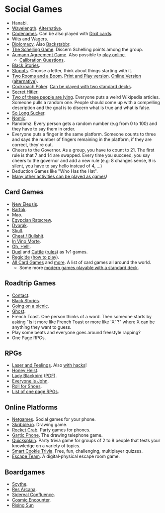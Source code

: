 # Social Games

- Hanabi.
- [Wavelength](https://gjeuken.github.io/telewave). [Alternative](https://longwave.web.app/).
- [Codenames](https://www.horsepaste.com/). Can be also played with [Dixit cards](https://meteuphoric.files.wordpress.com/2016/06/pic2664878_lg.jpg).
- Wits and Wagers.
- [Diplomacy](https://play.google.com/store/apps/details?id=se.oort.diplicity). Also [Backstabbr](https://www.backstabbr.com/).
- [The Schelling Game](https://www.lesswrong.com/posts/kM3Xd2mJeWtsGkgSW/the-schelling-game-a-k-a-the-coordination-game). Discern Schelling points among the group.
- [Aumann Agreement Game](https://docs.google.com/document/d/1gCKURs0Xdnb8PQS54rckS4CJUp8kCklKs2KKi7xDZdA/edit#). Also possible to [play online](https://aumann.io/).
  - [Calibration Questions](https://today.yougov.com/topics/politics/articles-reports/2022/03/15/americans-misestimate-small-subgroups-population).
- [Black Stories](https://detective-stories.com/).
- [Stopots](https://stopots.com/es/). Choose a letter, think about things starting with it.
- [Two Rooms and a Boom](https://boardgamegeek.com/boardgame/134352/two-rooms-and-boom). [Print and Play version](https://drive.google.com/drive/folders/1_jbxtyH0V0xACK_crdIbf-QMFv0aw7pr). [Online Version](https://www.playkaboom.com/) ([alternative](http://tworooms.centralus.cloudapp.azure.com/)).
- [Cockroach Poker](https://boardgamegeek.com/boardgame/11971/cockroach-poker). [Can be played with two standard decks](https://www.reddit.com/r/boardgames/comments/ah8t5r/has_anyone_tried_cockroach_poker_with_a_regular/).
- [Secret Hitler](https://www.secrethitler.com/assets/Secret_Hitler_Print_and_Play.pdf).
- [Two of these people are lying](https://youtu.be/NPaz6mFsSjU). Everyone puts a weird Wikipedia articles. Someone pulls a random one. People should come up with a compelling description and the goal is to discern what is true and what is false.
- [So Long Sucker](https://boardgamegeek.com/boardgame/8304/so-long-sucker).
- [Nomic](https://en.wikipedia.org/wiki/Nomic).
- Randomz. Every person gets a random number (e.g from 0 to 100) and they have to say them in order.
- Everyone puts a finger in the same platform. Someone counts to three and says the number of fingers remaining in the platform, if they are correct, they're out.
- Cheers to the Governor. As a group, you have to count to 21. The first rule is that 7 and 14 are swapped. Every time you succeed, you say cheers to the governor and add a new rule (e.g: 8 changes sense, 9 is silent, you have to say hello instead of 4, ...)
- Deduction Games like "Who Has the Hat".
- [Many other activities can be played as games](https://www.whataaabout.com/)!

## Card Games

- [New Eleusis](https://web.archive.org/web/20190822201119/http://www.matuszek.org/eleusis1.html).
- [Bartok](https://en.wikipedia.org/wiki/Bartok_(card_game)).
- Mao.
- [Egypcian Ratscrew](https://waste.org/~oliviax/cards/ratscrew.html).
- [Dvorak](https://en.wikipedia.org/wiki/Dvorak_(game)).
- [Skull](https://boardgamegeek.com/boardgame/92415/skull).
- [Cheat / Bullshit](https://www.pagat.com/beating/cheat.html).
- [In Vino Morte](https://www.youtube.com/watch?v=ksy4mFBZmR0).
- [Oh, Hell!](https://www.pagat.com/exact/ohhell.html).
- [Duel](http://juddmadden.com/duel52/) and [Cuttle](https://www.pagat.com/combat/cuttle.html) ([rules](https://www.cuttle.cards/img/cuttle_rules.pdf)) as 1v1 games.
- [Regicide](https://boardgamegeek.com/boardgame/307002/regicide) ([how to play](https://www.regicidegame.com/how-to-play/)).
- [All Card Games](https://www.pagat.com/) and [more](https://www.parlettgames.uk/oricards/). A list of card games all around the world.
  - Some more [modern games playable with a standard deck](https://drive.google.com/file/d/1DB2YF46s0oVFUSIpR9vxoGIbhpTKz2jw/view).

## Roadtrip Games

- [Contact](https://www.quora.com/How-do-you-play-the-word-game-Contact).
- [Black Stories](https://play.google.com/store/apps/details?id=com.divofmod.blackstories&hl=en_US).
- [Going on a picnic](https://www.thegamegal.com/2011/06/11/going-on-a-picnic/).
- [Ghost](https://blog.xkcd.com/2007/12/31/ghost/).
- French Toast. One person thinks of a word. Then someone starts by asking "Is it more like French Toast or more like 'X' ?" where X can be anything they want to guess.
- Play some beats and everyone goes around freestyle rapping?
- One Page RPGs.

## RPGs

- [Laser and Feelings](http://onesevendesign.com/lasers_and_feelings_rpg.pdf). Also [with hacks](https://writingalchemy.net/resources/lasers-and-feelings-hacks/)!
- [Honey Heist](https://gshowitt.itch.io/honey-heist).
- [Lady Blackbird](http://www.onesevendesign.com/ladyblackbird/) ([PDF](https://ladyblackbird.org/downloads/lady_blackbird.pdf)).
- [Everyone is John](https://img.4plebs.org/boards/tg/image/1377/34/1377343288798.pdf).
- [Roll for Shoes](https://rollforshoes.com/).
- [List of one page RPGs](https://www.reddit.com/r/rpg/comments/1vie0k/what_are_your_favorite_onepage_rpgs/).

## Online Platforms

- [Netgames](https://netgames.io/). Social games for your phone.
- [Skribble.io](https://skribbl.io). Drawing game.
- [Rocket Crab](https://rocketcrab.com/). Party games for phones.
- [Gartic Phone](https://garticphone.com/). The drawing telephone game.
- [Quicksplain](https://quicksplain.com/). Party trivia game for groups of 2 to 8 people that tests your knowledge on a variety of topics.
- [Smart Cookie Trivia](https://www.smart-cookie-trivia.com/). Free, fun, challenging, multiplayer quizzes.
- [Escape Team](https://www.escape-team.com/). A digital-physical escape room game.

## Boardgames

- [Scythe](https://boardgamegeek.com/boardgame/169786/scythe).
- [Res Arcana](https://boardgamegeek.com/boardgame/262712/res-arcana).
- [Sidereal Confluence](https://boardgamegeek.com/boardgame/202426/sidereal-confluence).
- [Cosmic Encounter](https://boardgamegeek.com/boardgame/39463/cosmic-encounter).
- [Rising Sun](https://boardgamegeek.com/boardgame/205896/rising-sun)
